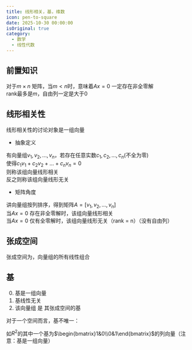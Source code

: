 ```yaml
---
title: 线形相关，基，维数
icon: pen-to-square
date: 2025-10-30 00:00:00
isOriginal: true
category:
  - 数学
  - 线性代数
---
```


<!-- more -->

## 前置知识

对于$m \times n$ 矩阵，当$m < n$时，意味着$Ax = 0$ 一定存在非全零解  
rank最多是$m$，自由列一定是大于0

## 线形相关性

线形相关性的讨论对象是一组向量

* 抽象定义
  
有向量组$v_1, v_2, ..., v_n$，若存在任意实数$c_1, c_2, ..., c_n$(不全为零)  
使得$c_1v_1 + c_2v_2 + ... + c_nv_n = 0$  
则称该组向量线形相关  
反之则称该组向量线形无关

* 矩阵角度

讲向量组按列排序，得到矩阵$A = [v_1, v_2, ..., v_n]$  
当$Ax = 0$ 存在非全零解时，该组向量线形相关  
当$Ax = 0$ 仅有全零解时，该组向量线形无关（rank = n）（没有自由列）

## 张成空间

张成空间为，向量组的所有线性组合

## 基

0. 基是一组向量
1. 基线性无关
2. 该向量组 是 其张成空间的基

对于一个空间而言，基不唯一：

如$R^2$的其中一个基为$\begin{bmatrix}1&0\\0&1\end{bmatrix}$的列向量（注意：基是一组向量）